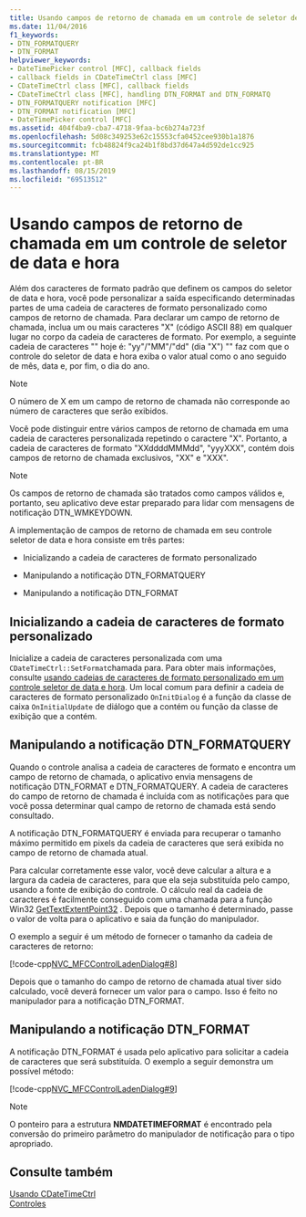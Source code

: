 ```yaml
---
title: Usando campos de retorno de chamada em um controle de seletor de data e hora
ms.date: 11/04/2016
f1_keywords:
- DTN_FORMATQUERY
- DTN_FORMAT
helpviewer_keywords:
- DateTimePicker control [MFC], callback fields
- callback fields in CDateTimeCtrl class [MFC]
- CDateTimeCtrl class [MFC], callback fields
- CDateTimeCtrl class [MFC], handling DTN_FORMAT and DTN_FORMATQ
- DTN_FORMATQUERY notification [MFC]
- DTN_FORMAT notification [MFC]
- DateTimePicker control [MFC]
ms.assetid: 404f4ba9-cba7-4718-9faa-bc6b274a723f
ms.openlocfilehash: 5d08c349253e62c15553cfa0452cee930b1a1876
ms.sourcegitcommit: fcb48824f9ca24b1f8bd37d647a4d592de1cc925
ms.translationtype: MT
ms.contentlocale: pt-BR
ms.lasthandoff: 08/15/2019
ms.locfileid: "69513512"
---
```

# <a name="using-callback-fields-in-a-date-and-time-picker-control"></a>Usando campos de retorno de chamada em um controle de seletor de data e hora

Além dos caracteres de formato padrão que definem os campos do seletor de data e hora, você pode personalizar a saída especificando determinadas partes de uma cadeia de caracteres de formato personalizado como campos de retorno de chamada. Para declarar um campo de retorno de chamada, inclua um ou mais caracteres "X" (código ASCII 88) em qualquer lugar no corpo da cadeia de caracteres de formato. Por exemplo, a seguinte cadeia de caracteres "" hoje é: "yy"/"MM"/"dd" (dia "X") "" faz com que o controle do seletor de data e hora exiba o valor atual como o ano seguido de mês, data e, por fim, o dia do ano.

> [!NOTE]
>  O número de X em um campo de retorno de chamada não corresponde ao número de caracteres que serão exibidos.

Você pode distinguir entre vários campos de retorno de chamada em uma cadeia de caracteres personalizada repetindo o caractere "X". Portanto, a cadeia de caracteres de formato "XXddddMMMdd", "yyyXXX", contém dois campos de retorno de chamada exclusivos, "XX" e "XXX".

> [!NOTE]
>  Os campos de retorno de chamada são tratados como campos válidos e, portanto, seu aplicativo deve estar preparado para lidar com mensagens de notificação DTN_WMKEYDOWN.

A implementação de campos de retorno de chamada em seu controle seletor de data e hora consiste em três partes:

- Inicializando a cadeia de caracteres de formato personalizado

- Manipulando a notificação DTN_FORMATQUERY

- Manipulando a notificação DTN_FORMAT

## <a name="initializing-the-custom-format-string"></a>Inicializando a cadeia de caracteres de formato personalizado

Inicialize a cadeia de caracteres personalizada com uma `CDateTimeCtrl::SetFormat`chamada para. Para obter mais informações, consulte [usando cadeias de caracteres de formato personalizado em um controle seletor de data e hora](../mfc/using-custom-format-strings-in-a-date-and-time-picker-control.md). Um local comum para definir a cadeia de caracteres de formato personalizado `OnInitDialog` é a função da classe de caixa `OnInitialUpdate` de diálogo que a contém ou função da classe de exibição que a contém.

## <a name="handling-the-dtn_formatquery-notification"></a>Manipulando a notificação DTN_FORMATQUERY

Quando o controle analisa a cadeia de caracteres de formato e encontra um campo de retorno de chamada, o aplicativo envia mensagens de notificação DTN_FORMAT e DTN_FORMATQUERY. A cadeia de caracteres do campo de retorno de chamada é incluída com as notificações para que você possa determinar qual campo de retorno de chamada está sendo consultado.

A notificação DTN_FORMATQUERY é enviada para recuperar o tamanho máximo permitido em pixels da cadeia de caracteres que será exibida no campo de retorno de chamada atual.

Para calcular corretamente esse valor, você deve calcular a altura e a largura da cadeia de caracteres, para que ela seja substituída pelo campo, usando a fonte de exibição do controle. O cálculo real da cadeia de caracteres é facilmente conseguido com uma chamada para a função Win32 [GetTextExtentPoint32](/windows/win32/api/wingdi/nf-wingdi-gettextextentpoint32w) . Depois que o tamanho é determinado, passe o valor de volta para o aplicativo e saia da função do manipulador.

O exemplo a seguir é um método de fornecer o tamanho da cadeia de caracteres de retorno:

[!code-cpp[NVC_MFCControlLadenDialog#8](../mfc/codesnippet/cpp/using-callback-fields-in-a-date-and-time-picker-control_1.cpp)]

Depois que o tamanho do campo de retorno de chamada atual tiver sido calculado, você deverá fornecer um valor para o campo. Isso é feito no manipulador para a notificação DTN_FORMAT.

## <a name="handling-the-dtn_format-notification"></a>Manipulando a notificação DTN_FORMAT

A notificação DTN_FORMAT é usada pelo aplicativo para solicitar a cadeia de caracteres que será substituída. O exemplo a seguir demonstra um possível método:

[!code-cpp[NVC_MFCControlLadenDialog#9](../mfc/codesnippet/cpp/using-callback-fields-in-a-date-and-time-picker-control_2.cpp)]

> [!NOTE]
>  O ponteiro para a estrutura **NMDATETIMEFORMAT** é encontrado pela conversão do primeiro parâmetro do manipulador de notificação para o tipo apropriado.

## <a name="see-also"></a>Consulte também

[Usando CDateTimeCtrl](../mfc/using-cdatetimectrl.md)<br/>
[Controles](../mfc/controls-mfc.md)

